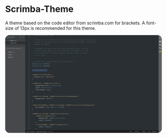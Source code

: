 # Scrimba-Theme
A theme based on the code editor from scrimba.com for brackets.
A font-size of 13px is recommended for this theme.


![](images/screenshot.png)
